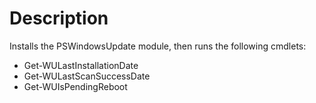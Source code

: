 # Description

Installs the PSWindowsUpdate module, then runs the following cmdlets:
* Get-WULastInstallationDate
* Get-WULastScanSuccessDate
* Get-WUIsPendingReboot